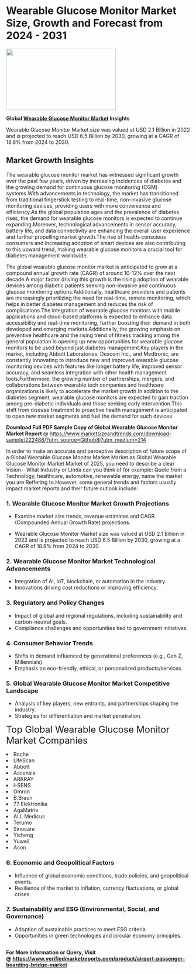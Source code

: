 <H1>Wearable Glucose Monitor Market Size, Growth and Forecast from 2024 - 2031</H1><img class="aligncenter size-medium wp-image-584254" src="https://thirdeyenews.in/wp-content/uploads/2024/09/Global-Market-Research-300x168.jpeg" alt="" width="300" height="168" /><p><strong>Global&nbsp;<a href="https://www.marketsizeandtrends.com/download-sample/222488/?utm_source=Github8j?utm_medium=214">Wearable Glucose Monitor Market</a> Insights</strong></p><p>Wearable Glucose Monitor Market size was valued at USD 2.1 Billion in 2022 and is projected to reach USD 6.5 Billion by 2030, growing at a CAGR of 18.8% from 2024 to 2030.</p><p><h2>Market Growth Insights</h2> <p>The wearable glucose monitor market has witnessed significant growth over the past few years, driven by increasing incidences of diabetes and the growing demand for continuous glucose monitoring (CGM) systems.With advancements in technology, the market has transitioned from traditional fingerstick testing to real-time, non-invasive glucose monitoring devices, providing users with more convenience and efficiency.As the global population ages and the prevalence of diabetes rises, the demand for wearable glucose monitors is expected to continue expanding.Moreover, technological advancements in sensor accuracy, battery life, and data connectivity are enhancing the overall user experience and further propelling market growth.The rise of health-conscious consumers and increasing adoption of smart devices are also contributing to this upward trend, making wearable glucose monitors a crucial tool for diabetes management worldwide.</p> <p>The global wearable glucose monitor market is anticipated to grow at a compound annual growth rate (CAGR) of around 10-12% over the next decade.A major factor driving this growth is the rising adoption of wearable devices among diabetic patients seeking non-invasive and continuous glucose monitoring options.Additionally, healthcare providers and patients are increasingly prioritizing the need for real-time, remote monitoring, which helps in better diabetes management and reduces the risk of complications.The integration of wearable glucose monitors with mobile applications and cloud-based platforms is expected to enhance data accessibility and real-time monitoring, further boosting their demand in both developed and emerging markets.Additionally, the growing emphasis on preventive healthcare and the rising trend of fitness tracking among the general population is opening up new opportunities for wearable glucose monitors to be used beyond just diabetes management.Key players in the market, including Abbott Laboratories, Dexcom Inc., and Medtronic, are constantly innovating to introduce new and improved wearable glucose monitoring devices with features like longer battery life, improved sensor accuracy, and seamless integration with other health management tools.Furthermore, the growing number of partnerships, mergers, and collaborations between wearable tech companies and healthcare organizations is likely to accelerate the market growth.In addition to the diabetes segment, wearable glucose monitors are expected to gain traction among pre-diabetic individuals and those seeking early intervention.This shift from disease treatment to proactive health management is anticipated to open new market segments and fuel the demand for such devices.<p><span class=""><strong>Download Full PDF Sample Copy of Global Wearable Glucose Monitor Market Report</strong> @ <a href="https://www.marketsizeandtrends.com/download-sample/222488/?utm_source=Github8j?utm_medium=214" target="_blank">https://www.marketsizeandtrends.com/download-sample/222488/?utm_source=Github8j?utm_medium=214</a></span></p><p>In order to make an accurate and perceptive description of future scope of a Global&nbsp;Wearable Glucose Monitor Market Market as Global&nbsp;Wearable Glucose Monitor Market Market of 2025, you need to describe a clear Vision &ndash; What Industry or Linda can you think of for example: Quote from a Technology, healthcare, automotive, renewable energy, name the market you are Reffering to.However, some general trends and factors usually impact market reports and their future outlook include:</p><h3>1.&nbsp;<strong>Wearable Glucose Monitor Market Growth Projections</strong></h3><ul><li>Examine market size trends, revenue estimates and CAGR (Compounded Annual Growth Rate) projections.</li><li><p>Wearable Glucose Monitor Market size was valued at USD 2.1 Billion in 2022 and is projected to reach USD 6.5 Billion by 2030, growing at a CAGR of 18.8% from 2024 to 2030.</p></li></ul><h3>2.&nbsp;<strong>Wearable Glucose Monitor Market Technological Advancements</strong></h3><ul><li>Integration of AI, IoT, blockchain, or automation in the industry.</li><li>Innovations driving cost reductions or improving efficiency.</li></ul><h3>3.&nbsp;<strong>Regulatory and Policy Changes</strong></h3><ul><li>Impact of global and regional regulations, including sustainability and carbon-neutral goals.</li><li>Compliance challenges and opportunities tied to government initiatives.</li></ul><h3>4.&nbsp;<strong>Consumer Behavior Trends</strong></h3><ul><li>Shifts in demand influenced by generational preferences (e.g., Gen Z, Millennials).</li><li>Emphasis on eco-friendly, ethical, or personalized products/services.</li></ul><h3>5.&nbsp;<strong>Global Wearable Glucose Monitor Market Competitive Landscape</strong></h3><ul><li>Analysis of key players, new entrants, and partnerships shaping the industry.</li><li>Strategies for differentiation and market penetration.</li></ul><p data-pm-slice="1 1 []"><span style="color: inherit; font-family: inherit; font-size: 25px;">Top Global Wearable Glucose Monitor Market Companies</span></p><div class="" data-test-id=""><p><li>Roche</li><li> LifeScan</li><li> Abbott</li><li> Ascensia</li><li> ARKRAY</li><li> I-SENS</li><li> Omron</li><li> B.Braun</li><li> 77 Elektronika</li><li> AgaMatrix</li><li> ALL Medicus</li><li> Terumo</li><li> Sinocare</li><li> Yicheng</li><li> Yuwell</li><li> Acon</li></p></div><h3>6.&nbsp;<strong>Economic and Geopolitical Factors</strong></h3><ul><li>Influence of global economic conditions, trade policies, and geopolitical events.</li><li>Resilience of the market to inflation, currency fluctuations, or global crises.</li></ul><h3>7.&nbsp;<strong>Sustainability and ESG (Environmental, Social, and Governance)</strong></h3><ul><li>Adoption of sustainable practices to meet ESG criteria.</li><li>Opportunities in green technologies and circular economy principles.</li></ul><h2><strong style="font-size: 14px;">For More Information or Query, Visit @&nbsp;</strong><a style="background-color: #ffffff; font-size: 14px;" href="https://www.marketsizeandtrends.com/report/wearable-glucose-monitor-market/" target="_blank">https://www.verifiedmarketreports.com/product/airport-passenger-boarding-bridge-market</a></h2>
